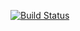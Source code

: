 [![Build Status](https://travis-ci.org/lennartkoopmann/nzyme.svg?branch=master)](https://travis-ci.org/lennartkoopmann/nzyme)
